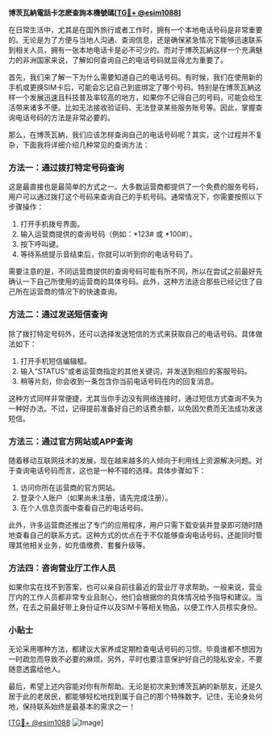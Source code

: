 **博茨瓦納電話卡怎麽查詢本機號碼[[TG💪+ @esim1088](https://t.me/s/esim1088)]**

在日常生活中，尤其是在国外旅行或者工作时，拥有一个本地电话号码是非常重要的。无论是为了方便与当地人沟通、查询信息，还是确保紧急情况下能够迅速联系到相关人员，拥有一张本地电话卡是必不可少的。而对于博茨瓦納这样一个充满魅力的非洲国家来说，了解如何查询自己的电话号码就显得尤为重要了。

首先，我们来了解一下为什么需要知道自己的电话号码。有时候，我们在使用新的手机或更换SIM卡后，可能会忘记自己到底绑定了哪个号码。特别是在博茨瓦納这样一个发展迅速且科技普及率较高的地方，如果你不记得自己的号码，可能会给生活带来诸多不便。比如无法接收验证码、无法登录某些服务账号等。因此，掌握查询电话号码的方法是非常必要的。

那么，在博茨瓦納，我们应该怎样查询自己的电话号码呢？其实，这个过程并不复杂，下面我将详细介绍几种常见的查询方法：

### 方法一：通过拨打特定号码查询

这是最直接也是最简单的方式之一。大多数运营商都提供了一个免费的服务号码，用户可以通过拨打这个号码来查询自己的手机号码。通常情况下，你需要按照以下步骤操作：

1. 打开手机拨号界面。
2. 输入运营商提供的查询号码（例如：*123# 或 *100#）。
3. 按下呼叫键。
4. 等待系统提示音结束后，你就可以听到你的电话号码了。

需要注意的是，不同运营商提供的查询号码可能有所不同，所以在尝试之前最好先确认一下自己所使用的运营商的具体号码。此外，这种方法适合那些已经记住了自己所在运营商的情况下的快速查询。

### 方法二：通过发送短信查询

除了拨打特定号码外，还可以选择发送短信的方式来获取自己的电话号码。具体做法如下：

1. 打开手机短信编辑框。
2. 输入“STATUS”或者运营商指定的其他关键词，并发送到相应的客服号码。
3. 稍等片刻，你会收到一条包含你当前电话号码在内的回复消息。

这种方式同样非常便捷，尤其当你手边没有网络连接时，通过短信方式查询不失为一种好办法。不过，记得提前准备好自己的话费余额，以免因欠费而无法成功发送短信。

### 方法三：通过官方网站或APP查询

随着移动互联网技术的发展，现在越来越多的人倾向于利用线上资源解决问题。对于查询电话号码而言，这也是一种不错的选择。具体步骤如下：

1. 访问你所在运营商的官方网站。
2. 登录个人账户（如果尚未注册，请先完成注册）。
3. 在个人信息页面中查看自己的电话号码。

此外，许多运营商还推出了专门的应用程序，用户只需下载安装并登录即可随时随地查看自己的联系方式。这种方式的优点在于不仅能够查询电话号码，还能同时管理其他相关业务，如充值缴费、套餐升级等。

### 方法四：咨询营业厅工作人员

如果你实在找不到答案，也可以亲自前往最近的营业厅寻求帮助。一般来说，营业厅内的工作人员都非常专业且耐心，他们会根据你的具体情况给予指导和建议。当然，在去之前最好带上身份证件以及SIM卡等相关物品，以便工作人员核实身份。

### 小贴士

无论采用哪种方法，都建议大家养成定期检查电话号码的习惯。毕竟谁都不想因为一时疏忽而导致不必要的麻烦。另外，平时也要注意保护好自己的隐私安全，不要随意透露给他人。

最后，希望上述内容能对你有所帮助。无论是初次来到博茨瓦納的新朋友，还是久居于此的老居民，都能够轻松地找到属于自己的那个特殊数字。记住，无论身处何地，保持联系始终是最基本的需求之一！

[[TG💪+ @esim1088](https://t.me/s/esim1088) ![Image](https://i.postimg.cc/4NQfJmqS/Snipaste-2025-05-13-00-14-12.png)]
